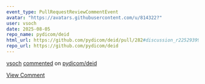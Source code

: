```yaml
---
event_type: PullRequestReviewCommentEvent
avatar: "https://avatars.githubusercontent.com/u/814322?"
user: vsoch
date: 2025-08-05
repo_name: pydicom/deid
html_url: https://github.com/pydicom/deid/pull/282#discussion_r2252939932
repo_url: https://github.com/pydicom/deid
---
```


<a href='https://github.com/vsoch' target='_blank'>vsoch</a> <a href='https://github.com/pydicom/deid/pull/282#discussion_r2252939932' target='_blank'>commented</a> on <a href='https://github.com/pydicom/deid' target='_blank'>pydicom/deid</a>

<a href='https://github.com/pydicom/deid/pull/282#discussion_r2252939932' target='_blank'>View Comment</a>